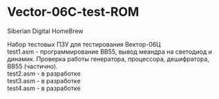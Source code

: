 # Vector-06C-test-ROM
Siberian Digital HomeBrew

Набор тестовых ПЗУ для тестирования Вектор-06Ц<br>
test1.asm - программирование ВВ55, вывод меандра на светодиод и динамик. Проверка работы генератора, процессора, дешифратора, ВВ55 (частично).<br>
test2.asm - в разработке<br>
test3.asm - в разработке<br>
test4.asm - в разработке<br>
